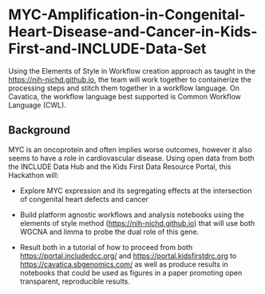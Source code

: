 # MYC-Amplification-in-Congenital-Heart-Disease-and-Cancer-in-Kids-First-and-INCLUDE-Data-Set

Using the Elements of Style in Workflow creation approach as taught in the https://nih-nichd.github.io, the team will work together to containerize the processing steps and stitch them together in a workflow language.   On Cavatica, the workflow language best supported is Common Workflow Language (CWL).

## Background

MYC is an oncoprotein and often implies worse outcomes, however it also seems to have a role in cardiovascular disease. Using open data from both the INCLUDE Data Hub and the Kids First Data Resource Portal, this Hackathon will:

* Explore MYC expression and its segregating effects at the intersection of congenital heart defects and cancer

* Build platform agnostic workflows and analysis notebooks using the elements of style method (https://nih-nichd.github.io) that will use both WGCNA and limma to probe the dual role of this gene.

* Result both in a tutorial of how to proceed from both https://portal.includedcc.org/ and https://portal.kidsfirstdrc.org to https://cavatica.sbgenomics.com/ as well as produce results in notebooks that could be used as figures in a paper promoting open transparent, reproducible results.


